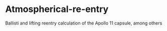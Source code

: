# Atmospherical-re-entry
Ballisti and lifting reentry calculation of the Apollo 11 capsule, among others
